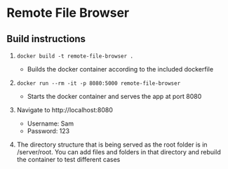 # Remote File Browser

## Build instructions

1. `docker build -t remote-file-browser .`
    - Builds the docker container according to the included dockerfile

2. `docker run --rm -it -p 8080:5000 remote-file-browser`
    - Starts the docker container and serves the app at port 8080

3. Navigate to http://localhost:8080
    - Username: Sam
    - Password: 123

4. The directory structure that is being served as the root folder is in /server/root. You can add files and folders in that directory and rebuild the container to test different cases